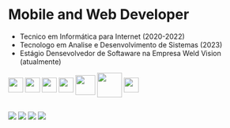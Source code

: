 # Mobile and Web Developer
* Tecnico em Informática para Internet (2020-2022)
* Tecnologo em Analise e Desenvolvimento de Sistemas (2023)
* Estágio Densevolvedor de Softaware na Empresa Weld Vision (atualmente)




<div style="display: inline-block">
  <img align="center" width="30" src="https://cdn.jsdelivr.net/gh/devicons/devicon/icons/html5/html5-original.svg" />
  <img align="center" width="30" src="https://cdn.jsdelivr.net/gh/devicons/devicon/icons/css3/css3-original.svg" />
  <img align="center" width="30" src="https://cdn.jsdelivr.net/gh/devicons/devicon/icons/javascript/javascript-original.svg" />
  <img align="center" width="30" src="https://cdn.jsdelivr.net/gh/devicons/devicon/icons/react/react-original.svg" />
  <img align="center" width="40" src="https://cdn.jsdelivr.net/gh/devicons/devicon/icons/php/php-original.svg" />
  <img align="center" width="50" src="https://cdn.jsdelivr.net/gh/devicons/devicon/icons/mysql/mysql-original-wordmark.svg" />
  <img align="center" width="30" src="https://cdn.jsdelivr.net/gh/devicons/devicon/icons/firebase/firebase-plain.svg" />

</div>

##
<div>
    <a href="mailto:fernandesrichard312@gmail.com" target="_blank"><img src="https://img.shields.io/badge/Gmail-D14836?style=for-the-badge&logo=gmail&logoColor=white" /></a>
    <a href="https://wa.me/47988035851" target="_blank"><img src="https://img.shields.io/badge/WhatsApp-25D366?style=for-the-badge&logo=whatsapp&logoColor=white" /></a>
    <a href="https://github.com/NomadesPrime/richard_fernandes" target="_blank"><img src="https://img.shields.io/badge/GitHub-100000?style=for-the-badge&logo=github&logoColor=white" /></a>
    <a href="https://www.linkedin.com/in/richard-fernandes-882b77233/" target="_blank"><img src="https://img.shields.io/badge/LinkedIn-0077B5?style=for-the-badge&logo=linkedin&logoColor=white" /></a>
 </div>


